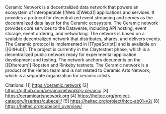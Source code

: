 Ceramic Network is a decentralized data network that powers an ecosystem of interoperable [[Web 3|Web3]] applications and services. It provides a protocol for decentralized event streaming and serves as the decentralized data layer for the Ceramic ecosystem. The Ceramic network provides core services to the Dataverse, including API hosting, event storage, event ordering, and networking. The network is based on a scalable decentralized network that distributes, shares, and delivers events. The Ceramic protocol is implemented in [[TypeScript]] and is available on [[GitHub]]. The project is currently in the Claytestnet phase, which is a decentralized public network ready for experimental application development and testing. The network anchors documents on the [[Ethereum]] Ropsten and Rinkeby testnets. The Ceramic network is a product of the Heltec team and is not related to Ceramic Arts Network, which is a separate organization for ceramic artists.

Citations:
[1] https://ceramic.network
[2] https://github.com/ceramicnetwork/js-ceramic
[3] https://ceramicartsnetwork.org
[4] https://heltec.org/project-category/lrserires/cubecell/
[5] https://heltec.org/project/htcc-ab01-v2/
[6] https://heltec.org/cubecell_overview/